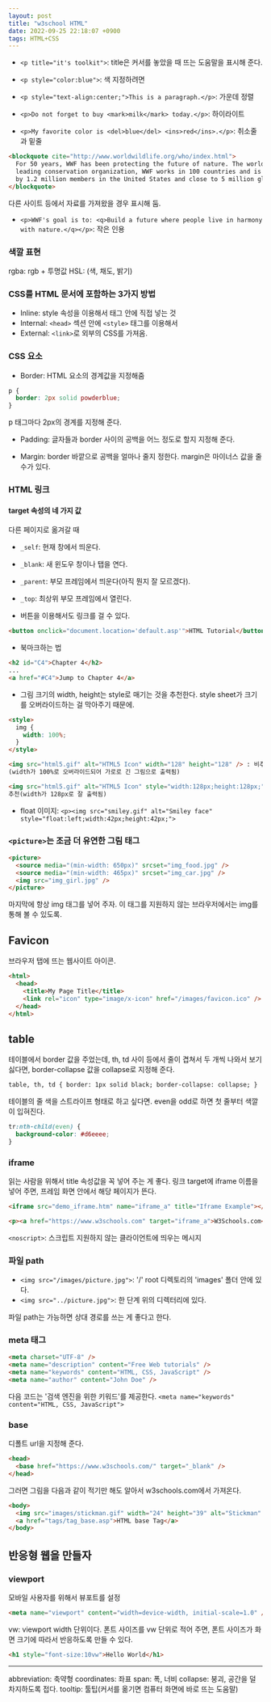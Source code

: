 ```yaml
---
layout: post
title: "w3school HTML"
date: 2022-09-25 22:18:07 +0900
tags: HTML+CSS
---
```


- `<p title="it's toolkit">`: title은 커서를 놓았을 때 뜨는 도움말을 표시해 준다.

- `<p style="color:blue">`: 색 지정하려면

- `<p style="text-align:center;">This is a paragraph.</p>`: 가운데 정렬

- `<p>Do not forget to buy <mark>milk</mark> today.</p>`: 하이라이트

- `<p>My favorite color is <del>blue</del> <ins>red</ins>.</p>`: 취소줄과 밑줄

```html
<blockquote cite="http://www.worldwildlife.org/who/index.html">
  For 50 years, WWF has been protecting the future of nature. The world's
  leading conservation organization, WWF works in 100 countries and is supported
  by 1.2 million members in the United States and close to 5 million globally.
</blockquote>
```

다른 사이트 등에서 자료를 가져왔을 경우 표시해 둠.

- `<p>WWF's goal is to: <q>Build a future where people live in harmony with nature.</q></p>`: 작은 인용

### 색깔 표현

rgba: rgb + 투명값
HSL: (색, 채도, 밝기)

### CSS를 HTML 문서에 포함하는 3가지 방법

- Inline: style 속성을 이용해서 태그 안에 직접 넣는 것
- Internal: `<head>` 섹션 안에 `<style>` 태그를 이용해서
- External: `<link>`로 외부의 CSS를 가져옴.

### CSS 요소

- Border: HTML 요소의 경계값을 지정해줌

```css
p {
  border: 2px solid powderblue;
}
```

p 태그마다 2px의 경계를 지정해 준다.

- Padding: 글자들과 border 사이의 공백을 어느 정도로 할지 지정해 준다.

- Margin: border 바깥으로 공백을 얼마나 줄지 정한다. margin은 마이너스 값을 줄 수가 있다.

### HTML 링크

#### target 속성의 네 가지 값

다른 페이지로 옮겨갈 때

- `_self`: 현재 창에서 띄운다.
- `_blank`: 새 윈도우 창이나 탭을 연다.
- `_parent`: 부모 프레임에서 띄운다(아직 뭔지 잘 모르겠다).
- `_top`: 최상위 부모 프레임에서 열린다.

- 버튼을 이용해서도 링크를 걸 수 있다.

```html
<button onclick="document.location='default.asp'">HTML Tutorial</button>
```

- 북마크하는 법

```html
<h2 id="C4">Chapter 4</h2>
...
<a href="#C4">Jump to Chapter 4</a>
```

- 그림 크기의 width, height는 style로 매기는 것을 추천한다. style sheet가 크기를 오버라이드하는 걸 막아주기 때문에.

```html
<style>
  img {
    width: 100%;
  }
</style>

<img src="html5.gif" alt="HTML5 Icon" width="128" height="128" /> : 비추천
(width가 100%로 오버라이드되어 가로로 긴 그림으로 출력됨)

<img src="html5.gif" alt="HTML5 Icon" style="width:128px;height:128px;" /> :
추천(width가 128px로 잘 출력됨)
```

- float 이미지: `<p><img src="smiley.gif" alt="Smiley face" style="float:left;width:42px;height:42px;">
`

### `<picture>`는 조금 더 유연한 그림 태그

```html
<picture>
  <source media="(min-width: 650px)" srcset="img_food.jpg" />
  <source media="(min-width: 465px)" srcset="img_car.jpg" />
  <img src="img_girl.jpg" />
</picture>
```

마지막에 항상 img 태그를 넣어 주자. 이 태그를 지원하지 않는 브라우저에서는 img를 통해 볼 수 있도록.

## Favicon

브라우저 탭에 뜨는 웹사이트 아이콘.

```html
<html>
  <head>
    <title>My Page Title</title>
    <link rel="icon" type="image/x-icon" href="/images/favicon.ico" />
  </head>
</html>
```

## table

테이블에서 border 값을 주었는데, th, td 사이 등에서 줄이 겹쳐서 두 개씩 나와서 보기 싫다면, border-collapse 값을 collapse로 지정해 준다.

```html
table, th, td { border: 1px solid black; border-collapse: collapse; }
```

테이블의 줄 색을 스트라이프 형태로 하고 싶다면. even을 odd로 하면 첫 줄부터 색깔이 입혀진다.

```css
tr:nth-child(even) {
  background-color: #d6eeee;
}
```

### iframe

읽는 사람을 위해서 title 속성값을 꼭 넣어 주는 게 좋다. 링크 target에 iframe 이름을 넣어 주면, 프레임 화면 안에서 해당 페이지가 뜬다.

```html
<iframe src="demo_iframe.htm" name="iframe_a" title="Iframe Example"></iframe>

<p><a href="https://www.w3schools.com" target="iframe_a">W3Schools.com</a></p>
```

`<noscript>`: 스크립트 지원하지 않는 클라이언트에 띄우는 메시지

### 파일 path

- `<img src="/images/picture.jpg">`: '/' root 디렉토리의 'images' 폴더 안에 있다.
- `<img src="../picture.jpg">`: 한 단계 위의 디렉터리에 있다.

파일 path는 가능하면 상대 경로를 쓰는 게 좋다고 한다.

### meta 태그

```html
<meta charset="UTF-8" />
<meta name="description" content="Free Web tutorials" />
<meta name="keywords" content="HTML, CSS, JavaScript" />
<meta name="author" content="John Doe" />
```

다음 코드는 '검색 엔진을 위한 키워드'를 제공한다.
`<meta name="keywords" content="HTML, CSS, JavaScript">`

### base

디폴트 url을 지정해 준다.

```html
<head>
  <base href="https://www.w3schools.com/" target="_blank" />
</head>
```

그러면 그림을 다음과 같이 적기만 해도 알아서 w3schools.com에서 가져온다.

```html
<body>
  <img src="images/stickman.gif" width="24" height="39" alt="Stickman" />
  <a href="tags/tag_base.asp">HTML base Tag</a>
</body>
```

## 반응형 웹을 만들자

### viewport

모바일 사용자를 위해서 뷰포트를 설정

```html
<meta name="viewport" content="width=device-width, initial-scale=1.0" />
```

vw: viewport width 단위이다. 폰트 사이즈를 vw 단위로 적어 주면, 폰트 사이즈가 화면 크기에 따라서 반응하도록 만들 수 있다.

```html
<h1 style="font-size:10vw">Hello World</h1>
```

<hr />
abbreviation: 축약형
coordinates: 좌표
span: 폭, 너비
collapse: 붕괴, 공간을 덜 차지하도록 접다.
tooltip: 툴팁(커서를 옮기면 컴퓨터 화면에 바로 뜨는 도움말)
